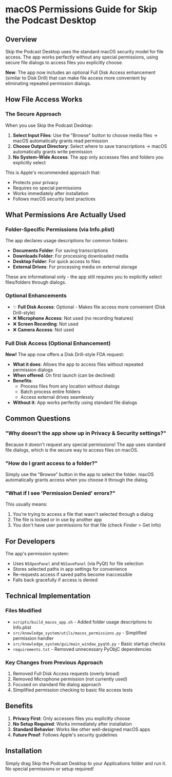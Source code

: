 # macOS Permissions Guide for Skip the Podcast Desktop

## Overview

Skip the Podcast Desktop uses the standard macOS security model for file access. The app works perfectly without any special permissions, using secure file dialogs to access files you explicitly choose.

**New**: The app now includes an optional Full Disk Access enhancement (similar to Disk Drill) that can make file access more convenient by eliminating repeated permission dialogs.

## How File Access Works

### The Secure Approach
When you use Skip the Podcast Desktop:
1. **Select Input Files**: Use the "Browse" button to choose media files → macOS automatically grants read permission
2. **Choose Output Directory**: Select where to save transcriptions → macOS automatically grants write permission
3. **No System-Wide Access**: The app only accesses files and folders you explicitly select

This is Apple's recommended approach that:
- Protects your privacy
- Requires no special permissions
- Works immediately after installation
- Follows macOS security best practices

## What Permissions Are Actually Used

### Folder-Specific Permissions (via Info.plist)
The app declares usage descriptions for common folders:
- **Documents Folder**: For saving transcriptions
- **Downloads Folder**: For processing downloaded media
- **Desktop Folder**: For quick access to files
- **External Drives**: For processing media on external storage

These are informational only - the app still requires you to explicitly select files/folders through dialogs.

### Optional Enhancements
- ✨ **Full Disk Access**: Optional - Makes file access more convenient (Disk Drill-style)
- ❌ **Microphone Access**: Not used (no recording features)
- ❌ **Screen Recording**: Not used
- ❌ **Camera Access**: Not used

### Full Disk Access (Optional Enhancement)
**New!** The app now offers a Disk Drill-style FDA request:
- **What it does**: Allows the app to access files without repeated permission dialogs
- **When offered**: On first launch (can be declined)
- **Benefits**: 
  - Process files from any location without dialogs
  - Batch process entire folders
  - Access external drives seamlessly
- **Without it**: App works perfectly using standard file dialogs

## Common Questions

### "Why doesn't the app show up in Privacy & Security settings?"
Because it doesn't request any special permissions! The app uses standard file dialogs, which is the secure way to access files on macOS.

### "How do I grant access to a folder?"
Simply use the "Browse" button in the app to select the folder. macOS automatically grants access when you choose it through the dialog.

### "What if I see 'Permission Denied' errors?"
This usually means:
1. You're trying to access a file that wasn't selected through a dialog
2. The file is locked or in use by another app
3. You don't have user permissions for that file (check Finder > Get Info)

## For Developers

The app's permission system:
- Uses `NSOpenPanel` and `NSSavePanel` (via PyQt) for file selection
- Stores selected paths in app settings for convenience
- Re-requests access if saved paths become inaccessible
- Falls back gracefully if access is denied

## Technical Implementation

### Files Modified
- `scripts/build_macos_app.sh` - Added folder usage descriptions to Info.plist
- `src/knowledge_system/utils/macos_permissions.py` - Simplified permission handler
- `src/knowledge_system/gui/main_window_pyqt6.py` - Basic startup checks
- `requirements.txt` - Removed unnecessary PyObjC dependencies

### Key Changes from Previous Approach
1. Removed Full Disk Access requests (overly broad)
2. Removed Microphone permission (not currently used)
3. Focused on standard file dialog approach
4. Simplified permission checking to basic file access tests

## Benefits

1. **Privacy First**: Only accesses files you explicitly choose
2. **No Setup Required**: Works immediately after installation
3. **Standard Behavior**: Works like other well-designed macOS apps
4. **Future Proof**: Follows Apple's security guidelines

## Installation

Simply drag Skip the Podcast Desktop to your Applications folder and run it. No special permissions or setup required!
